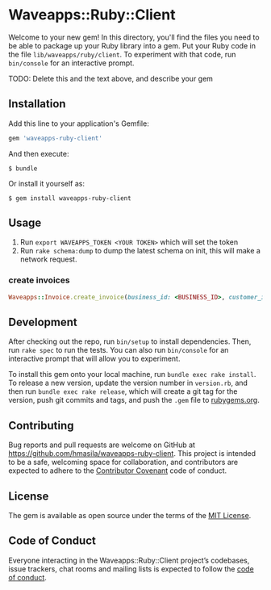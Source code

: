 # Waveapps::Ruby::Client

Welcome to your new gem! In this directory, you'll find the files you need to be able to package up your Ruby library into a gem. Put your Ruby code in the file `lib/waveapps/ruby/client`. To experiment with that code, run `bin/console` for an interactive prompt.

TODO: Delete this and the text above, and describe your gem

## Installation

Add this line to your application's Gemfile:

```ruby
gem 'waveapps-ruby-client'
```

And then execute:

    $ bundle

Or install it yourself as:

    $ gem install waveapps-ruby-client

## Usage

1. Run `export WAVEAPPS_TOKEN <YOUR TOKEN>` which will set the token
2. Run `rake schema:dump` to dump the latest schema on init, this will make a network request.

### create invoices
```ruby
Waveapps::Invoice.create_invoice(business_id: <BUSINESS_ID>, customer_id: <CUSTOMER_ID>, items: [{product_id: <PRODUCT_ID>}])
```

## Development

After checking out the repo, run `bin/setup` to install dependencies. Then, run `rake spec` to run the tests. You can also run `bin/console` for an interactive prompt that will allow you to experiment.

To install this gem onto your local machine, run `bundle exec rake install`. To release a new version, update the version number in `version.rb`, and then run `bundle exec rake release`, which will create a git tag for the version, push git commits and tags, and push the `.gem` file to [rubygems.org](https://rubygems.org).

## Contributing

Bug reports and pull requests are welcome on GitHub at https://github.com/hmasila/waveapps-ruby-client. This project is intended to be a safe, welcoming space for collaboration, and contributors are expected to adhere to the [Contributor Covenant](http://contributor-covenant.org) code of conduct.

## License

The gem is available as open source under the terms of the [MIT License](https://opensource.org/licenses/MIT).

## Code of Conduct

Everyone interacting in the Waveapps::Ruby::Client project’s codebases, issue trackers, chat rooms and mailing lists is expected to follow the [code of conduct](https://github.com/hmasila/waveapps-ruby-client/blob/master/CODE_OF_CONDUCT.md).
